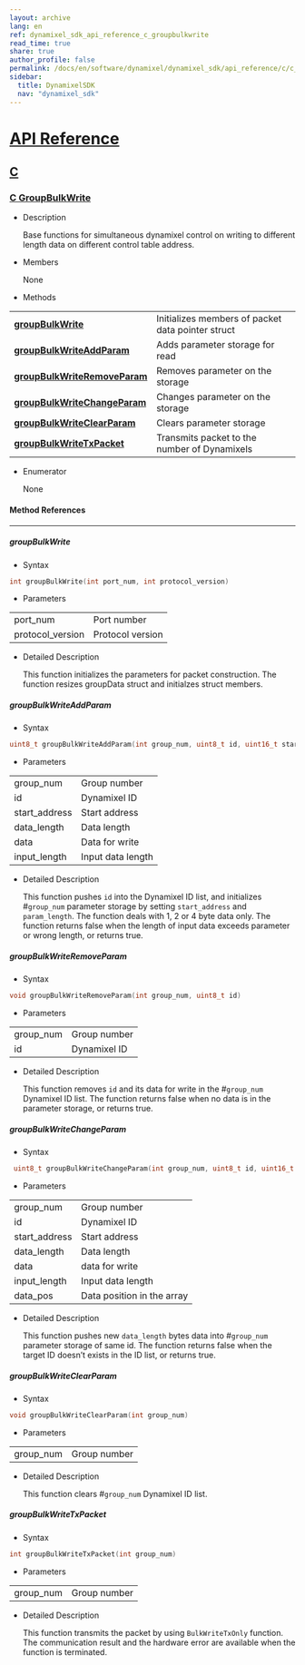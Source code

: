 ```yaml
---
layout: archive
lang: en
ref: dynamixel_sdk_api_reference_c_groupbulkwrite
read_time: true
share: true
author_profile: false
permalink: /docs/en/software/dynamixel/dynamixel_sdk/api_reference/c/c_groupbulkwrite/
sidebar:
  title: DynamixelSDK
  nav: "dynamixel_sdk"
---
```


<div style="counter-reset: h1 4"></div>
<div style="counter-reset: h3 9"></div>

# [API Reference](#api-reference)

## [C](#c)

### [C GroupBulkWrite](#c-groupbulkwrite)

- Description

  Base functions for simultaneous dynamixel control on writing to different length data on different control table address.

- Members

  None


- Methods

| | |
| ------------- | ------------- |
|**[groupBulkWrite](#groupbulkwrite)**	|Initializes members of packet data pointer struct|
|**[groupBulkWriteAddParam](#groupbulkwriteaddparam)**	|Adds parameter storage for read |
|**[groupBulkWriteRemoveParam](#groupbulkwriteremoveparam)**	|Removes parameter on the storage |
|**[groupBulkWriteChangeParam](#groupbulkwritechangeparam)**	|Changes parameter on the storage |
|**[groupBulkWriteClearParam](#groupbulkwriteclearparam)**	|Clears parameter storage|
|**[groupBulkWriteTxPacket](#groupbulkwritetxpacket)**	|Transmits packet to the number of Dynamixels|

- Enumerator

  None

#### Method References
----------------------------------------------
##### groupBulkWrite
- Syntax
``` cpp
int groupBulkWrite(int port_num, int protocol_version)
```
- Parameters

| | |
| ------------- | ------------- |
|port_num	|Port number|
|protocol_version	|Protocol version|

- Detailed Description

   This function initializes the parameters for packet construction. The function resizes groupData struct and initialzes struct members.

##### groupBulkWriteAddParam
- Syntax
``` cpp
uint8_t groupBulkWriteAddParam(int group_num, uint8_t id, uint16_t start_address, uint16_t data_length, uint32_t data, uint16_t input_length)
```
- Parameters

| | |
| ------------- | ------------- |
|group_num | Group number|
|id	|Dynamixel ID|
|start_address	|Start address|
|data_length	|Data length|
|data	|Data for write|
|input_length	|Input data length|

- Detailed Description

    This function pushes `id` into the Dynamixel ID list, and initializes #`group_num` parameter storage by setting `start_address` and `param_length`. The function deals with 1, 2 or 4 byte data only. The function returns false when the length of input data exceeds parameter or wrong length, or returns true.   


##### groupBulkWriteRemoveParam
- Syntax
``` cpp
void groupBulkWriteRemoveParam(int group_num, uint8_t id)
```
- Parameters

| | |
| ------------- | ------------- |
|group_num | Group number|
|id|	Dynamixel ID|

- Detailed Description

   This function removes `id` and its data for write in the #`group_num` Dynamixel ID list. The function returns false when no data is in the parameter storage, or returns true.


##### groupBulkWriteChangeParam
- Syntax
``` cpp
 uint8_t groupBulkWriteChangeParam(int group_num, uint8_t id, uint16_t start_address, uint16_t data_length, uint32_t data, uint16_t input_length, uint16_t data_pos)
```
- Parameters

| | |
| ------------- | ------------- |
|group_num | Group number|
|id	|Dynamixel ID|
|start_address	|Start address|
|data_length	|Data length|
|data	|data for write|
|input_length	|Input data length|
|data_pos	|Data position in the array|

- Detailed Description

   This function pushes new `data_length` bytes data into #`group_num` parameter storage of same id. The function returns false when the target ID doesn’t exists in the ID list, or returns true.

##### groupBulkWriteClearParam
- Syntax
``` cpp
void groupBulkWriteClearParam(int group_num)
```
- Parameters

| | |
| ------------- | ------------- |
|group_num | Group number|

- Detailed Description

   This function clears #`group_num` Dynamixel ID list.


##### groupBulkWriteTxPacket
- Syntax
``` cpp
int groupBulkWriteTxPacket(int group_num)
```
- Parameters

| | |
| ------------- | ------------- |
|group_num | Group number|

- Detailed Description

   This function transmits the packet by using `BulkWriteTxOnly` function. The communication result and the hardware error are available when the function is terminated.
